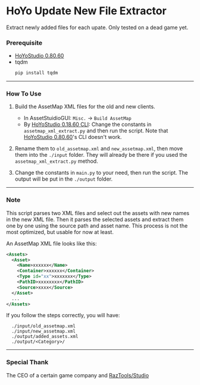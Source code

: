 # HoYo Update New File Extractor

Extract newly added files for each upate. Only tested on a dead game yet.

### Prerequisite

- [HoYoStudio 0.80.60](https://gitlab.com/RazTools/Studio/-/releases/v0.80.60)
- tqdm
  ```apache
  pip install tqdm
  ```

---



### How To Use

1. Build the AssetMap XML files for the old and new clients.

   - In AssetStuidioGUI:  `Misc.` → `Build AssetMap`
   - By [HoYoStudio 0.18.60 CLI](https://gitlab.com/RazTools/Studio/-/releases/v0.18.60):
     Change the constants in `assetmap_xml_extract.py` and then run the script. Note that [HoYoStudio 0.80.60](https://gitlab.com/RazTools/Studio/-/releases/v0.80.60)'s CLI doesn't work.
2. Rename them to `old_assetmap.xml` and `new_assetmap.xml`, then move them into the `./input` folder. They will already be there if you used the `assetmap_xml_extract.py` method.
3. Change the constants in `main.py` to your need, then run the script. The output will be put in the `./output` folder.

---

### Note

This script parses two XML files and select out the assets with new names in the new XML file. Then it parses the selected assets and extract them one by one using the source path and asset name. This process is not the most optimized, but usable for now at least.

An AssetMap XML file looks like this:

```xml
<Assets>
  <Asset>
    <Name>xxxxxx</Name>
    <Container>xxxxxx</Container>
    <Type id="xx">xxxxxxx</Type>
    <PathID>xxxxxxxx</PathID>
    <Source>xxxx</Source>
  </Asset>
  ...
</Assets>
```

If you follow the steps correctly, you will have:

```
  ./input/old_assetmap.xml
  ./input/new_assetmap.xml
  ./output/added_assets.xml
  ./output/<Category>/
```
---

### Special Thank

The CEO of a certain game company and [RazTools/Studio](https://gitlab.com/RazTools/Studio)
